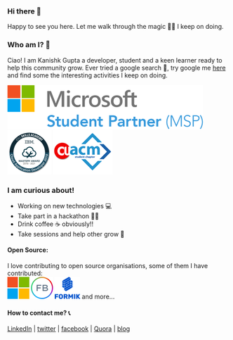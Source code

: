### Hi there 👋
Happy to see you here. Let me walk through the magic 🧙‍♂️ I keep on doing.

### Who am I? 🤨
Ciao! I am Kanishk Gupta a developer, student and a keen learner ready to help this community grow. Ever tried a google search 🤔, try google me [here](https://www.google.com/search?q=gkanishk) and find some the interesting activities I keep on doing.  

[![msp](https://raw.githubusercontent.com/gkanishk/gkanishk/master/assets/msp.png)](https://studentpartners.microsoft.com/en-us/Account/DisplayMSPCertificate?url=59811a32917a4f6fae6ca8e4fd28ad40)  [![ibm](https://raw.githubusercontent.com/gkanishk/gkanishk/master/assets/ibm.png)](https://www.youracclaim.com/badges/38c86a20-f6fa-4e11-b5ab-2f94906b4a20/linked_in_profile) ![acm](https://raw.githubusercontent.com/gkanishk/gkanishk/master/assets/acm.png)

### I am curious about!
- Working on new technologies 💻  
- Take part in a hackathon 🐱‍💻 
- Drink coffee ☕ obviously!!
- Take sessions and help other grow 🤝

#### Open Source:
I love contributing to open source organisations, some of them I have contributed:  
![ms](https://raw.githubusercontent.com/gkanishk/gkanishk/master/assets/ms.png)    ![fb](https://raw.githubusercontent.com/gkanishk/gkanishk/master/assets/f.png)    ![form](https://raw.githubusercontent.com/gkanishk/gkanishk/master/assets/form.png) and more...

#### How to contact me? 📞
[LinkedIn](https://linkedin.com/in/gkanishk) | [twitter](https://twitter.com/gkanishk_) | [facebook](https://www.facebook.com/gkanishk1) | [Quora](https://www.quora.com/profile/Kanishk-Gupta-51) | [blog](https://gkanishk-blog.netlify.app/)


<!--
**gkanishk/gkanishk** is a ✨ _special_ ✨ repository because its `README.md` (this file) appears on your GitHub profile.

Here are some ideas to get you started:

- 🔭 I’m currently working on ...
- 🌱 I’m currently learning ...
- 👯 I’m looking to collaborate on ...
- 🤔 I’m looking for help with ...
- 💬 Ask me about ...
- 📫 How to reach me: ...
- 😄 Pronouns: ...
- ⚡ Fun fact: ...
-->
